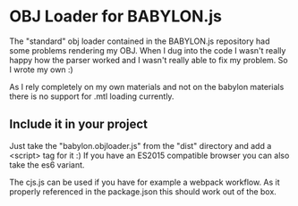 # OBJ Loader for BABYLON.js

The "standard" obj loader contained in the BABYLON.js repository had some problems rendering my OBJ. When I dug into the code
I wasn't really happy how the parser worked and I wasn't really able to fix my problem. So I wrote my own :)

As I rely completely on my own materials and not on the babylon materials there is no support for .mtl loading currently.

## Include it in your project

Just take the "babylon.objloader.js" from the "dist" directory and add a &lt;script&gt; tag for it :) If you have an ES2015 compatible browser you can also take
the es6 variant.

The cjs.js can be used if you have for example a webpack workflow. As it properly referenced in the package.json this should work out of the box.